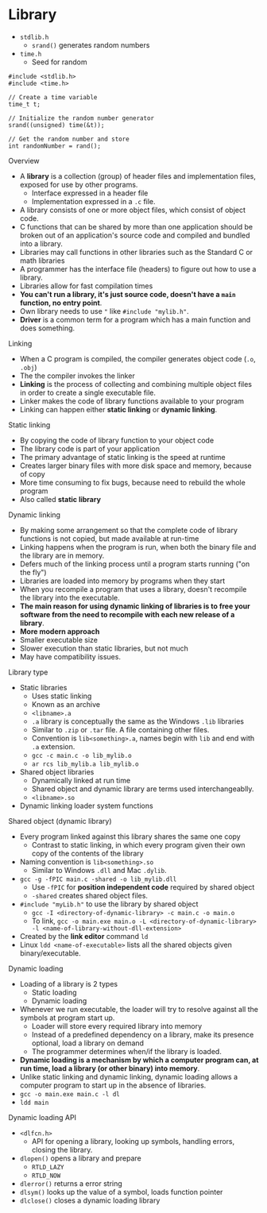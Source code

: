 # Library

- `stdlib.h`
  - `srand()` generates random numbers
- `time.h`
  - Seed for random

```
#include <stdlib.h>
#include <time.h>

// Create a time variable
time_t t;

// Initialize the random number generator
srand((unsigned) time(&t));

// Get the random number and store
int randomNumber = rand();
```

Overview
- A **library** is a collection (group) of header files and implementation files, exposed for use by other programs.
  - Interface expressed in a header file
  - Implementation expressed in a `.c` file.
- A library consists of one or more object files, which consist of object code.
- C functions that can be shared by more than one application should be broken out of an application's source code and compiled and bundled into a library.
- Libraries may call functions in other libraries such as the Standard C or math libraries
- A programmer has the interface file (headers) to figure out how to use a library.
- Libraries allow for fast compilation times
- **You can't run a library, it's just source code, doesn't have a `main` function, no entry point**.
- Own library needs to use `"` like `#include "mylib.h"`.
- **Driver** is a common term for a program which has a main function and does something.

Linking
- When a C program is compiled, the compiler generates object code (`.o`, `.obj`)
- The the compiler invokes the linker
- **Linking** is the process of collecting and combining multiple object files in order to create a single executable file.
- Linker makes the code of library functions available to your program
- Linking can happen either **static linking** or **dynamic linking**.

Static linking
- By copying the code of library function to your object code
- The library code is part of your application
- The primary advantage of static linking is the speed at runtime
- Creates larger binary files with more disk space and memory, because of copy
- More time consuming to fix bugs, because need to rebuild the whole program
- Also called **static library**

Dynamic linking
- By making some arrangement so that the complete code of library functions is not copied, but made available at run-time
- Linking happens when the program is run, when both the binary file and the library are in memory.
- Defers much of the linking process until a program starts running ("on the fly")
- Libraries are loaded into memory by programs when they start
- When you recompile a program that uses a library, doesn't recompile the library into the executable.
- **The main reason for using dynamic linking of libraries is to free your software from the need to recompile with each new release of a library**.
- **More modern approach**
- Smaller executable size
- Slower execution than static libraries, but not much
- May have compatibility issues.

Library type
- Static libraries
  - Uses static linking
  - Known as an archive
  - `<libname>.a`
  - `.a` library is conceptually the same as the Windows `.lib` libraries
  - Similar to `.zip` or `.tar` file. A file containing other files.
  - Convention is `lib<something>.a`, names begin with `lib` and end with `.a` extension.
  - `gcc -c main.c -o lib_mylib.o`
  - `ar rcs lib_mylib.a lib_mylib.o`
- Shared object libraries
  - Dynamically linked at run time
  - Shared object and dynamic library are terms used interchangeablly.
  - `<libname>.so`
- Dynamic linking loader system functions

Shared object (dynamic library)
- Every program linked against this library shares the same one copy
  - Contrast to static linking, in which every program given their own copy of the contents of the library
- Naming convention is `lib<something>.so`
  - Similar to Windows `.dll` and Mac `.dylib`.
- `gcc -g -fPIC main.c -shared -o lib_mylib.dll`
  - Use `-fPIC` for **position independent code** required by shared object
  - `-shared` creates shared object files.
- `#include "myLib.h"` to use the library by shared object
  - `gcc -I <directory-of-dynamic-library> -c main.c -o main.o`
  - To link, `gcc -o main.exe main.o -L <directory-of-dynamic-library> -l <name-of-library-without-dll-extension>`
- Created by the **link editor** command `ld`
- Linux `ldd <name-of-executable>` lists all the shared objects given binary/executable.

Dynamic loading
- Loading of a library is 2 types
  - Static loading
  - Dynamic loading
- Whenever we run executable, the loader will try to resolve against all the symbols at program start up.
  - Loader will store every required library into memory
  - Instead of a predefined dependency on a library, make its presence optional, load a library on demand
  - The programmer determines when/if the library is loaded.
- **Dynamic loading is a mechanism by which a computer program can, at run time, load a library (or other binary) into memory**.
- Unlike static linking and dynamic linking, dynamic loading allows a computer program to start up in the absence of libraries.
- `gcc -o main.exe main.c -l dl`
- `ldd main`

Dynamic loading API
- `<dlfcn.h>`
  - API for opening a library, looking up symbols, handling errors, closing the library.
- `dlopen()` opens a library and prepare
  - `RTLD_LAZY`
  - `RTLD_NOW`
- `dlerror()` returns a error string
- `dlsym()` looks up the value of a symbol, loads function pointer
- `dlclose()` closes a dynamic loading library
